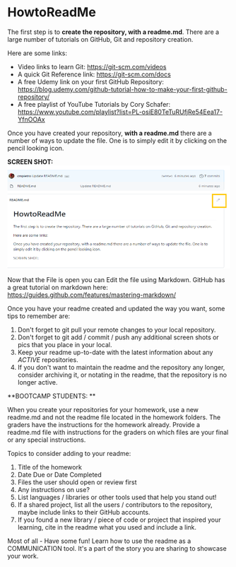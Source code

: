 # HowtoReadMe
The first step is to **create the repository, with a readme.md**. There are a large number of tutorials on GitHub, Git and repository creation. 

Here are some links: 

* Video links to learn Git:  https://git-scm.com/videos
* A quick Git Reference link:  https://git-scm.com/docs
* A free Udemy link on your first GitHub Repository:  https://blog.udemy.com/github-tutorial-how-to-make-your-first-github-repository/
* A free playlist of YouTube Tutorials by Cory Schafer:  https://www.youtube.com/playlist?list=PL-osiE80TeTuRUfjRe54Eea17-YfnOOAx

Once you have created your repository, **with a readme.md** there are a number of ways to update the file.  One is to simply edit it by clicking on the pencil looking icon. 

**SCREEN SHOT:** <img src="./pics/screenshot1.png" height="auto"> 

Now that the File is open you can Edit the file using Markdown. 
GitHub has a great tutorial on markdown here: https://guides.github.com/features/mastering-markdown/

Once you have your readme created and updated the way you want, some tips to remember are: 
1. Don't forget to git pull your remote changes to your local repository. 
2. Don't forget to git add / commit / push any additional screen shots or pics that you place in your local. 
3. Keep your readme up-to-date with the latest information about any *ACTIVE* repositories.  
4. If you don't want to maintain the readme and the repository any longer, consider archiving it, or notating in the readme, that the repository is no longer active. 

**BOOTCAMP STUDENTS: **

When you create your repositories for your homework, use a new readme.md and not the readme file located in the homework folders.  The graders have the instructions for the homework already.  Provide a readme.md file with instructions for the graders on which files are your final or any special instructions.  

Topics to consider adding to your readme:
1. Title of the homework
2. Date Due or Date Completed
3. Files the user should open or review first
4. Any instructions on use? 
5. List languages / libraries or other tools used that help you stand out!
6. If a shared project, list all the users / contributors to the repository, maybe include links to their GitHub accounts. 
7. If you found a new library / piece of code or project that inspired your learning, cite in the readme what you used and include a link. 

Most of all - Have some fun!  Learn how to use the readme as a COMMUNICATION tool.  It's a part of the story you are sharing to showcase your work. 

